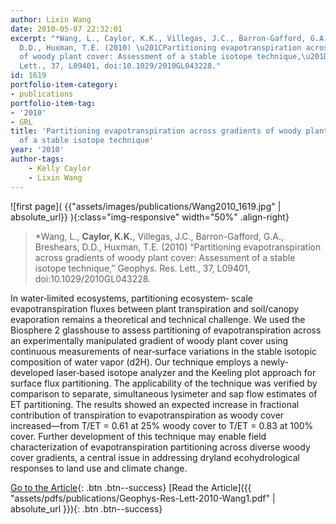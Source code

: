```yaml
---
author: Lixin Wang
date: 2010-05-07 22:32:01
excerpt: "*Wang, L., Caylor, K.K., Villegas, J.C., Barron-Gafford, G.A., Breshears,
  D.D., Huxman, T.E. (2010) \u201CPartitioning evapotranspiration across gradients
  of woody plant cover: Assessment of a stable isotope technique,\u201D Geophys. Res.
  Lett., 37, L09401, doi:10.1029/2010GL043228."
id: 1619
portfolio-item-category:
- publications
portfolio-item-tag:
- '2010'
- GRL
title: 'Partitioning evapotranspiration across gradients of woody plant cover: Assessment
  of a stable isotope technique'
year: '2010'
author-tags:
    - Kelly Caylor
    - Lixin Wang
---
```


![first page]( {{"assets/images/publications/Wang2010_1619.jpg" | absolute_url}} ){:class="img-responsive" width="50%" .align-right}

> *Wang, L., **Caylor, K.K.**, Villegas, J.C., Barron-Gafford, G.A., Breshears, D.D., Huxman, T.E. (2010) “Partitioning evapotranspiration across gradients of woody plant cover: Assessment of a stable isotope technique,” Geophys. Res. Lett., 37, L09401, doi:10.1029/2010GL043228.


In water‐limited ecosystems, partitioning ecosystem‐ scale evapotranspiration fluxes between plant transpiration and soil/canopy evaporation remains a theoretical and technical challenge. We used the Biosphere 2 glasshouse to assess partitioning of evapotranspiration across an experimentally manipulated gradient of woody plant cover using continuous measurements of near‐surface variations in the stable isotopic composition of water vapor (d2H). Our technique employs a newly‐developed laser‐based isotope analyzer and the Keeling plot approach for surface flux partitioning. The applicability of the technique was verified by comparison to separate, simultaneous lysimeter and sap flow estimates of ET partitioning. The results showed an expected increase in fractional contribution of transpiration to evapotranspiration as woody cover increased—from T/ET = 0.61 at 25% woody cover to T/ET = 0.83 at 100% cover. Further development of this technique may enable field characterization of evapotranspiration partitioning across diverse woody cover gradients, a central issue in addressing dryland ecohydrological responses to land use and climate change.


[Go to the Article](http://dx.doi.org/10.1029/2010GL043228){: .btn .btn--success} [Read the Article]({{ "assets/pdfs/publications/Geophys-Res-Lett-2010-Wang1.pdf" | absolute_url }}){: .btn .btn--success}